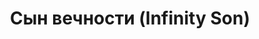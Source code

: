 ---
draft: false
slug: syn-vechnosti-infinity-son-e909a1fb
title: Сын вечности (Infinity Son)
type: books
params:
  bookTitle: Сын вечности (Infinity Son)
  tags:
  - Children's fiction
  - Young adult fiction family siblings
  - Young adult fiction lgbt
  - Young adult fiction lgbtq+
  - Young adult fiction paranormal occult & supernatural
  - fantasy
  - fiction
  - LGBTQ+
  - new york times bestseller
  - queer
  - urban fantasy
  - young adult (YA)
  cover: https://images-na.ssl-images-amazon.com/images/S/compressed.photo.goodreads.com/books/1562781746i/34510711.jpg
  editions count: '37'
  isbn: '9785604687765'
  goodreads_link: https://www.goodreads.com/book/show/59901706
  authors:
  - Adam Silvera, Адам Сильвера
  publication_year: '2019'
  publishers:
  - Popcorn books
  page_count: '368'
  short_book_description: Братья Эмиль и Брайтон обожают Чароходов — небожителей,
    призванных избавить мир от смертоносных призраков. В то время как Чароходы рождаются
    со сверхъестественными силами, призраки насильственно крадут способности у магических
    существ, находящихся под угрозой исчезновения…
  russian_translation_status: exists
  series: Infinity Cycle
  languages:
  - Английский, Русский
  book_description: "Братья Эмиль и Брайтон обожают Чароходов — небожителей, призванных\
    \ избавить мир от смертоносных призраков. В то время как Чароходы рождаются со\
    \ сверхъестественными силами, призраки насильственно крадут способности у магических\
    \ существ, находящихся под \nугрозой исчезновения.\n\nВскоре после самого мрачного\
    \ столкновения Чароходов и призраков общество начинает притеснять небожителей,\
    \ и в этой атмосфере страха призраки становятся все смелее. Брайтон мечтает обрести\
    \ силу и стать одним из Чароходов, а Эмиль просто хочет, чтобы война наконец закончилась.\n\
    \nКогда в случайной драке Эмиль проявляет редкий дар, он обретает славу, о которой\
    \ всегда мечтал Брайтон, и присоединяется к Чароходам...\n\nBalancing epic and\
    \ intensely personal stakes, bestselling author Adam Silvera’s Infinity Son is\
    \ a gritty, fast-paced adventure about two brothers caught up in a magical war\
    \ generations in the making. Growing up in New York, brothers Emil and Brighton\
    \ always idolized the Spell Walkers—a vigilante group sworn to rid the world of\
    \ specters. While the Spell Walkers and other celestials are born with powers,\
    \ specters take them, violently stealing the essence of endangered magical creatures.\
    \ Brighton wishes he had a power so he could join the fray. Emil just wants the\
    \ fighting to stop. The cycle of violence has taken a toll, making it harder for\
    \ anyone with a power to live peacefully and openly. In this climate of fear,\
    \ a gang of specters has been growing bolder by the day. Then, in a brawl after\
    \ a protest, Emil manifests a power of his own—one that puts him right at the\
    \ heart of the conflict and sets him up to be the heroic Spell Walker Brighton\
    \ always wanted to be. Brotherhood, love, and loyalty will be put to the test,\
    \ and no one will escape the fight unscathed."
  russian_audioversion: 'no'
---